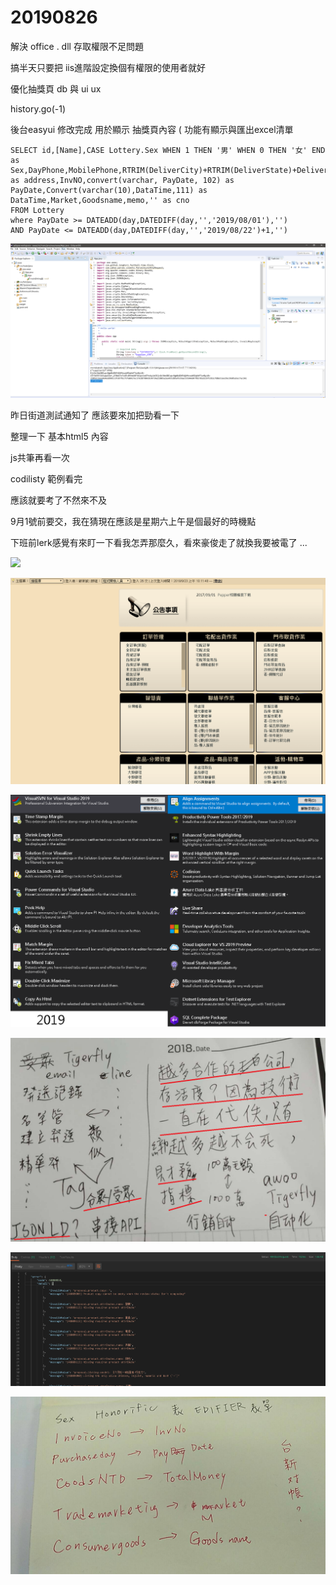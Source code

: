 # 20190826

解決 office . dll 存取權限不足問題

搞半天只要把 iis進階設定換個有權限的使用者就好

優化抽獎頁 db 與 ui ux

history.go\(-1\)

後台easyui 修改完成 用於顯示 抽獎頁內容 \( 功能有顯示與匯出excel清單

```text
SELECT id,[Name],CASE Lottery.Sex WHEN 1 THEN '男' WHEN 0 THEN '女' END as Sex,DayPhone,MobilePhone,RTRIM(DeliverCity)+RTRIM(DeliverState)+DeliverAddr as address,InvNO,convert(varchar, PayDate, 102) as PayDate,Convert(varchar(10),DataTime,111) as DataTime,Market,Goodsname,memo,'' as cno 
FROM Lottery
where PayDate >= DATEADD(day,DATEDIFF(day,'','2019/08/01'),'')
AND PayDate <= DATEADD(day,DATEDIFF(day,'','2019/08/22')+1,'')
```

![](../.gitbook/assets/image%20%2863%29.png)

昨日街道測試通知了 應該要來加把勁看一下

整理一下 基本html5 內容

js共筆再看一次

codilisty 範例看完

應該就要考了不然來不及

9月1號前要交，我在猜現在應該是星期六上午是個最好的時機點

下班前lerk感覺有來盯一下看我怎弄那麼久，看來豪俊走了就換我要被電了 ...

![](https://github.com/johch3n611u/EC_Web-AP_Developer/tree/095f673ceb3c1661899447a7223f2f55012c6b3d/.gitbook/assets/image%20%28130%29.png)

![](../.gitbook/assets/image%20%2881%29.png)

![](../.gitbook/assets/image%20%2880%29.png)

![](../.gitbook/assets/image%20%2814%29.png)

![](../.gitbook/assets/image%20%2896%29.png)

![](../.gitbook/assets/11618.jpg)

